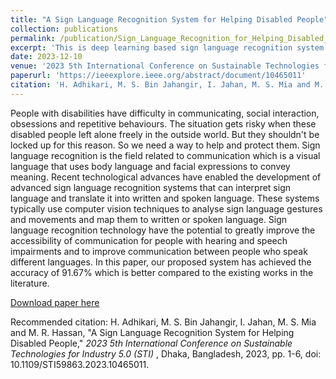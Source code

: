 ```yaml
---
title: "A Sign Language Recognition System for Helping Disabled People"
collection: publications
permalink: /publication/Sign_Language_Recognition_for_Helping_Disabled_People
excerpt: 'This is deep learning based sign language recognition system which convert the sign to text data for helping disabled people'
date: 2023-12-10
venue: '2023 5th International Conference on Sustainable Technologies for Industry 5.0 (STI)'
paperurl: 'https://ieeexplore.ieee.org/abstract/document/10465011'
citation: 'H. Adhikari, M. S. Bin Jahangir, I. Jahan, M. S. Mia and M. R. Hassan, "A Sign Language Recognition System for Helping Disabled People," 2023 5th International Conference on Sustainable Technologies for Industry 5.0 (STI), Dhaka, Bangladesh, 2023, pp. 1-6, doi: 10.1109/STI59863.2023.10465011.'
---
```

People with disabilities have difficulty in communicating, social interaction, obsessions and repetitive behaviours. The situation gets risky when these disabled people left alone freely in the outside world. But they shouldn't be locked up for this reason. So we need a way to help and protect them. Sign language recognition is the field related to communication which is a visual language that uses body language and facial expressions to convey meaning. Recent technological advances have enabled the development of advanced sign language recognition systems that can interpret sign language and translate it into written and spoken language. These systems typically use computer vision techniques to analyse sign language gestures and movements and map them to written or spoken language. Sign language recognition technology have the potential to greatly improve the accessibility of communication for people with hearing and speech impairments and to improve communication between people who speak different languages. In this paper, our proposed system has achieved the accuracy of 91.67% which is better compared to the existing works in the literature.

[Download paper here](https://ieeexplore.ieee.org/abstract/document/10465011)

Recommended citation: H. Adhikari, M. S. Bin Jahangir, I. Jahan, M. S. Mia and M. R. Hassan, "A Sign Language Recognition System for Helping Disabled People," <i>2023 5th International Conference on Sustainable Technologies for Industry 5.0 (STI) </i>, Dhaka, Bangladesh, 2023, pp. 1-6, doi: 10.1109/STI59863.2023.10465011.